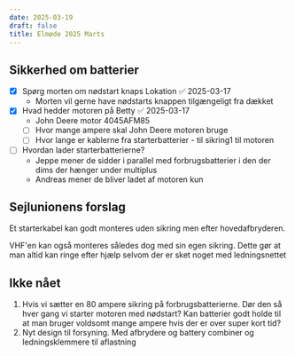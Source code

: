 ```yaml
---
date: 2025-03-19
draft: false
title: Elmøde 2025 Marts
---
```

## Sikkerhed om batterier

- [x] Spørg morten om nødstart knaps Lokation ✅ 2025-03-17
  - Morten vil gerne have nødstarts knappen tilgængeligt fra dækket
- [x] Hvad hedder motoren på Betty ✅ 2025-03-17
  - John Deere motor 4045AFM85
  - [ ] Hvor mange ampere skal John Deere motoren bruge
  - [ ] Hvor lange er kablerne fra starterbatterier - til sikring1 til motoren
- [ ] Hvordan lader starterbatterierne?
  - Jeppe mener de sidder i parallel med forbrugsbatterier i den der dims der hænger under multiplus
  - Andreas mener de bliver ladet af motoren kun

## Sejlunionens forslag

Et starterkabel kan godt monteres uden sikring men efter hovedafbryderen.

VHF'en kan også monteres således dog med sin egen sikring. Dette gør at man altid kan ringe efter hjælp selvom der er sket noget med ledningsnettet

## Ikke nået

1) Hvis vi sætter en 80 ampere sikring på forbrugsbatterierne. Dør den så hver gang vi starter motoren med nødstart? Kan batterier godt holde til at man bruger voldsomt mange ampere hvis der er over super kort tid?
2) Nyt design til forsyning. Med afbrydere og battery combiner og ledningsklemmere til aflastning

